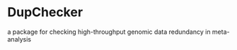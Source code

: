 DupChecker
==========

a package for checking high-throughput genomic data redundancy in meta-analysis
